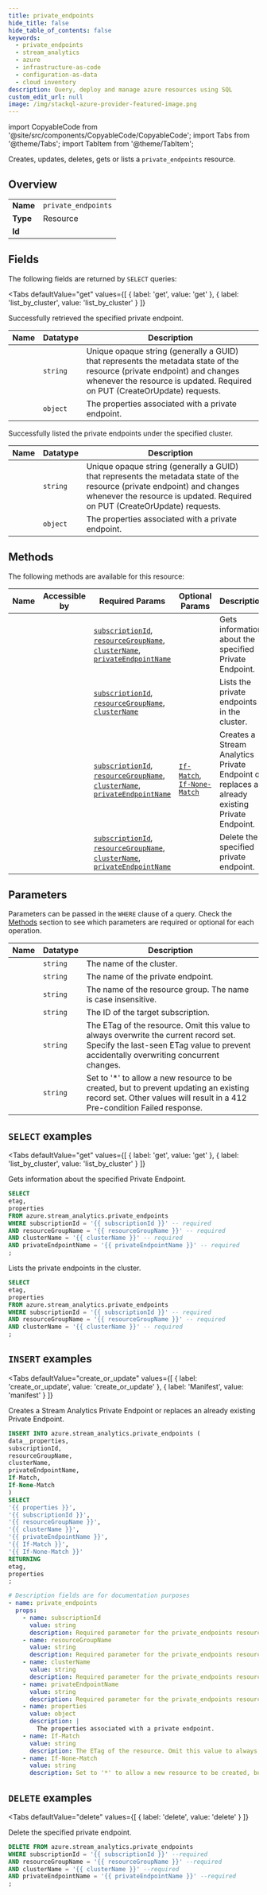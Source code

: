 ```yaml
--- 
title: private_endpoints
hide_title: false
hide_table_of_contents: false
keywords:
  - private_endpoints
  - stream_analytics
  - azure
  - infrastructure-as-code
  - configuration-as-data
  - cloud inventory
description: Query, deploy and manage azure resources using SQL
custom_edit_url: null
image: /img/stackql-azure-provider-featured-image.png
---
```


import CopyableCode from '@site/src/components/CopyableCode/CopyableCode';
import Tabs from '@theme/Tabs';
import TabItem from '@theme/TabItem';

Creates, updates, deletes, gets or lists a <code>private_endpoints</code> resource.

## Overview
<table><tbody>
<tr><td><b>Name</b></td><td><code>private_endpoints</code></td></tr>
<tr><td><b>Type</b></td><td>Resource</td></tr>
<tr><td><b>Id</b></td><td><CopyableCode code="azure.stream_analytics.private_endpoints" /></td></tr>
</tbody></table>

## Fields

The following fields are returned by `SELECT` queries:

<Tabs
    defaultValue="get"
    values={[
        { label: 'get', value: 'get' },
        { label: 'list_by_cluster', value: 'list_by_cluster' }
    ]}
>
<TabItem value="get">

Successfully retrieved the specified private endpoint.

<table>
<thead>
    <tr>
    <th>Name</th>
    <th>Datatype</th>
    <th>Description</th>
    </tr>
</thead>
<tbody>
<tr>
    <td><CopyableCode code="etag" /></td>
    <td><code>string</code></td>
    <td>Unique opaque string (generally a GUID) that represents the metadata state of the resource (private endpoint) and changes whenever the resource is updated. Required on PUT (CreateOrUpdate) requests.</td>
</tr>
<tr>
    <td><CopyableCode code="properties" /></td>
    <td><code>object</code></td>
    <td>The properties associated with a private endpoint.</td>
</tr>
</tbody>
</table>
</TabItem>
<TabItem value="list_by_cluster">

Successfully listed the private endpoints under the specified cluster.

<table>
<thead>
    <tr>
    <th>Name</th>
    <th>Datatype</th>
    <th>Description</th>
    </tr>
</thead>
<tbody>
<tr>
    <td><CopyableCode code="etag" /></td>
    <td><code>string</code></td>
    <td>Unique opaque string (generally a GUID) that represents the metadata state of the resource (private endpoint) and changes whenever the resource is updated. Required on PUT (CreateOrUpdate) requests.</td>
</tr>
<tr>
    <td><CopyableCode code="properties" /></td>
    <td><code>object</code></td>
    <td>The properties associated with a private endpoint.</td>
</tr>
</tbody>
</table>
</TabItem>
</Tabs>

## Methods

The following methods are available for this resource:

<table>
<thead>
    <tr>
    <th>Name</th>
    <th>Accessible by</th>
    <th>Required Params</th>
    <th>Optional Params</th>
    <th>Description</th>
    </tr>
</thead>
<tbody>
<tr>
    <td><a href="#get"><CopyableCode code="get" /></a></td>
    <td><CopyableCode code="select" /></td>
    <td><a href="#parameter-subscriptionId"><code>subscriptionId</code></a>, <a href="#parameter-resourceGroupName"><code>resourceGroupName</code></a>, <a href="#parameter-clusterName"><code>clusterName</code></a>, <a href="#parameter-privateEndpointName"><code>privateEndpointName</code></a></td>
    <td></td>
    <td>Gets information about the specified Private Endpoint.</td>
</tr>
<tr>
    <td><a href="#list_by_cluster"><CopyableCode code="list_by_cluster" /></a></td>
    <td><CopyableCode code="select" /></td>
    <td><a href="#parameter-subscriptionId"><code>subscriptionId</code></a>, <a href="#parameter-resourceGroupName"><code>resourceGroupName</code></a>, <a href="#parameter-clusterName"><code>clusterName</code></a></td>
    <td></td>
    <td>Lists the private endpoints in the cluster.</td>
</tr>
<tr>
    <td><a href="#create_or_update"><CopyableCode code="create_or_update" /></a></td>
    <td><CopyableCode code="insert" /></td>
    <td><a href="#parameter-subscriptionId"><code>subscriptionId</code></a>, <a href="#parameter-resourceGroupName"><code>resourceGroupName</code></a>, <a href="#parameter-clusterName"><code>clusterName</code></a>, <a href="#parameter-privateEndpointName"><code>privateEndpointName</code></a></td>
    <td><a href="#parameter-If-Match"><code>If-Match</code></a>, <a href="#parameter-If-None-Match"><code>If-None-Match</code></a></td>
    <td>Creates a Stream Analytics Private Endpoint or replaces an already existing Private Endpoint.</td>
</tr>
<tr>
    <td><a href="#delete"><CopyableCode code="delete" /></a></td>
    <td><CopyableCode code="delete" /></td>
    <td><a href="#parameter-subscriptionId"><code>subscriptionId</code></a>, <a href="#parameter-resourceGroupName"><code>resourceGroupName</code></a>, <a href="#parameter-clusterName"><code>clusterName</code></a>, <a href="#parameter-privateEndpointName"><code>privateEndpointName</code></a></td>
    <td></td>
    <td>Delete the specified private endpoint.</td>
</tr>
</tbody>
</table>

## Parameters

Parameters can be passed in the `WHERE` clause of a query. Check the [Methods](#methods) section to see which parameters are required or optional for each operation.

<table>
<thead>
    <tr>
    <th>Name</th>
    <th>Datatype</th>
    <th>Description</th>
    </tr>
</thead>
<tbody>
<tr id="parameter-clusterName">
    <td><CopyableCode code="clusterName" /></td>
    <td><code>string</code></td>
    <td>The name of the cluster.</td>
</tr>
<tr id="parameter-privateEndpointName">
    <td><CopyableCode code="privateEndpointName" /></td>
    <td><code>string</code></td>
    <td>The name of the private endpoint.</td>
</tr>
<tr id="parameter-resourceGroupName">
    <td><CopyableCode code="resourceGroupName" /></td>
    <td><code>string</code></td>
    <td>The name of the resource group. The name is case insensitive.</td>
</tr>
<tr id="parameter-subscriptionId">
    <td><CopyableCode code="subscriptionId" /></td>
    <td><code>string</code></td>
    <td>The ID of the target subscription.</td>
</tr>
<tr id="parameter-If-Match">
    <td><CopyableCode code="If-Match" /></td>
    <td><code>string</code></td>
    <td>The ETag of the resource. Omit this value to always overwrite the current record set. Specify the last-seen ETag value to prevent accidentally overwriting concurrent changes.</td>
</tr>
<tr id="parameter-If-None-Match">
    <td><CopyableCode code="If-None-Match" /></td>
    <td><code>string</code></td>
    <td>Set to '*' to allow a new resource to be created, but to prevent updating an existing record set. Other values will result in a 412 Pre-condition Failed response.</td>
</tr>
</tbody>
</table>

## `SELECT` examples

<Tabs
    defaultValue="get"
    values={[
        { label: 'get', value: 'get' },
        { label: 'list_by_cluster', value: 'list_by_cluster' }
    ]}
>
<TabItem value="get">

Gets information about the specified Private Endpoint.

```sql
SELECT
etag,
properties
FROM azure.stream_analytics.private_endpoints
WHERE subscriptionId = '{{ subscriptionId }}' -- required
AND resourceGroupName = '{{ resourceGroupName }}' -- required
AND clusterName = '{{ clusterName }}' -- required
AND privateEndpointName = '{{ privateEndpointName }}' -- required
;
```
</TabItem>
<TabItem value="list_by_cluster">

Lists the private endpoints in the cluster.

```sql
SELECT
etag,
properties
FROM azure.stream_analytics.private_endpoints
WHERE subscriptionId = '{{ subscriptionId }}' -- required
AND resourceGroupName = '{{ resourceGroupName }}' -- required
AND clusterName = '{{ clusterName }}' -- required
;
```
</TabItem>
</Tabs>


## `INSERT` examples

<Tabs
    defaultValue="create_or_update"
    values={[
        { label: 'create_or_update', value: 'create_or_update' },
        { label: 'Manifest', value: 'manifest' }
    ]}
>
<TabItem value="create_or_update">

Creates a Stream Analytics Private Endpoint or replaces an already existing Private Endpoint.

```sql
INSERT INTO azure.stream_analytics.private_endpoints (
data__properties,
subscriptionId,
resourceGroupName,
clusterName,
privateEndpointName,
If-Match,
If-None-Match
)
SELECT 
'{{ properties }}',
'{{ subscriptionId }}',
'{{ resourceGroupName }}',
'{{ clusterName }}',
'{{ privateEndpointName }}',
'{{ If-Match }}',
'{{ If-None-Match }}'
RETURNING
etag,
properties
;
```
</TabItem>
<TabItem value="manifest">

```yaml
# Description fields are for documentation purposes
- name: private_endpoints
  props:
    - name: subscriptionId
      value: string
      description: Required parameter for the private_endpoints resource.
    - name: resourceGroupName
      value: string
      description: Required parameter for the private_endpoints resource.
    - name: clusterName
      value: string
      description: Required parameter for the private_endpoints resource.
    - name: privateEndpointName
      value: string
      description: Required parameter for the private_endpoints resource.
    - name: properties
      value: object
      description: |
        The properties associated with a private endpoint.
    - name: If-Match
      value: string
      description: The ETag of the resource. Omit this value to always overwrite the current record set. Specify the last-seen ETag value to prevent accidentally overwriting concurrent changes.
    - name: If-None-Match
      value: string
      description: Set to '*' to allow a new resource to be created, but to prevent updating an existing record set. Other values will result in a 412 Pre-condition Failed response.
```
</TabItem>
</Tabs>


## `DELETE` examples

<Tabs
    defaultValue="delete"
    values={[
        { label: 'delete', value: 'delete' }
    ]}
>
<TabItem value="delete">

Delete the specified private endpoint.

```sql
DELETE FROM azure.stream_analytics.private_endpoints
WHERE subscriptionId = '{{ subscriptionId }}' --required
AND resourceGroupName = '{{ resourceGroupName }}' --required
AND clusterName = '{{ clusterName }}' --required
AND privateEndpointName = '{{ privateEndpointName }}' --required
;
```
</TabItem>
</Tabs>
